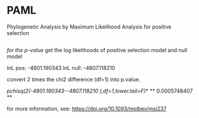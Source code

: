 # PAML
Phylogenetic Analysis by Maximum Likelihood Analysis for positive selection
##

*for the p-value*
get the log likelihoods of positive selection model and null model

lnL pos: -4801.190343
lnL null: -4807.118210

convert 2 times the chi2 difference (df=1) into p.value.

**pchisq(2*(-4801.190343--4807.118210 ),df=1,lower.tail=F)**
** 0.0005748407 **

for more information, see: https://doi.org/10.1093/molbev/msi237
